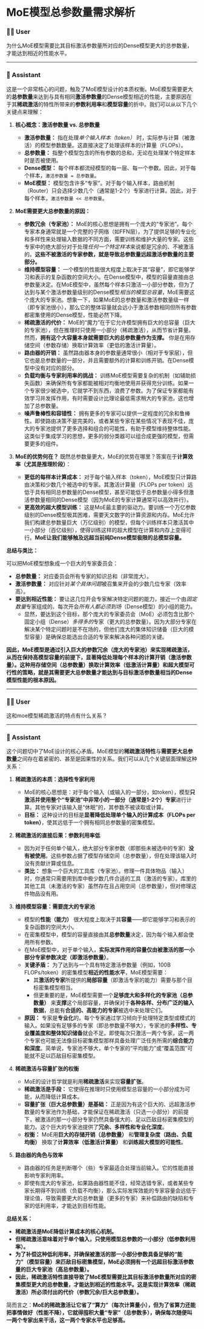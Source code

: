 # MoE模型总参数量需求解析

### 🧑‍💻 User

为什么MoE模型需要比其目标激活参数量所对应的Dense模型更大的总参数量，才能达到相近的性能水平。

---

### 🤖 Assistant

这是一个非常核心的问题，触及了MoE模型设计的本质权衡。MoE模型需要更大的**总参数量**来达到与具有相同**激活参数量**的Dense模型相近的性能，主要原因在于其**稀疏激活**的特性所带来的**参数利用率**和**模型容量**的折中。我们可以从以下几个关键点来理解：

1.  **核心概念：激活参数量 vs. 总参数量**
    *   **激活参数量：** 指在处理*单个输入样本（token）* 时，实际参与计算（被激活）的模型参数数量。这直接决定了处理该样本的计算量（FLOPs）。
    *   **总参数量：** 指整个模型包含的所有参数的总和，无论在处理某个特定样本时是否被使用。
    *   **Dense模型：** 每个样本都流经模型的每一层、每一个参数。因此，对于每个样本，`激活参数量 = 总参数量`。
    *   **MoE模型：** 模型包含许多“专家”。对于每个输入样本，路由机制（Router）只会选择少数几个（通常是1-2个）专家进行计算。因此，对于每个样本，`激活参数量 << 总参数量`。

2.  **MoE需要更大总参数量的原因：**
    *   **参数冗余（专家池）：** MoE的核心思想是拥有一个庞大的“专家池”。每个专家本身通常就是一个完整的子网络（如FFN层）。为了提供足够的专业化和多样性来处理输入数据的不同方面，需要训练和维护大量的专家。这些专家中的绝大部分对于处理*任何一个特定样本*来说都是冗余的、不被激活的。**这些不被激活的专家参数，就是导致总参数量远超激活参数量的主要部分。**
    *   **维持模型容量：** 一个模型的性能很大程度上取决于其“容量”，即它能够学习和表示的复杂函数的空间大小。在Dense模型中，模型的容量直接由总参数量决定。在MoE模型中，虽然每个样本只激活一小部分参数，但为了达到与某个激活参数量级别的Dense模型*相当的模型总容量*，MoE需要这个庞大的专家池。想象一下，如果MoE的总参数量和激活参数量级一样（即专家池很小），那么它的整体容量就会远小于激活参数相同但所有参数都密集使用的Dense模型，性能必然下降。
    *   **稀疏激活的代价：** MoE的“魔力”在于它允许模型拥有巨大的总容量（巨大的专家池），但在推理时只使用一小部分（稀疏激活），从而节省计算量。然而，**拥有这个大容量本身就需要巨大的总参数量作为支撑。** 你是在用存储空间（参数存储）换取计算效率（更低的激活计算量）。
    *   **路由器的开销：** 虽然路由器本身的参数量通常很小（相对于专家层），但它也是总参数量的一部分，并且需要额外的计算和训练开销。在Dense模型中没有对应的部分。
    *   **负载均衡与专家利用率的挑战：** 训练MoE模型需要复杂的机制（如辅助损失函数）来确保所有专家都能被相对均衡地使用并获得充分训练。如果一个专家很少被选中，它就学不到东西，浪费了参数。为了保证专家都能有效学习并发挥作用，有时需要设计比理论最低需求稍大的专家池，这也增加了总参数量。
    *   **噪声鲁棒性和容错性：** 拥有更多的专家可以提供一定程度的冗余和鲁棒性。即使路由决策不是完美的，或者某些专家在某些情况下表现不佳，庞大的专家池提供了更多选择和组合的可能性，有助于模型维持整体性能。这类似于集成学习的思想，更多的弱分类器可以组合成更强的模型，但需要更多的组件。

3.  **MoE的优势何在？**
    既然总参数量更大，MoE的优势在哪里？答案在于**计算效率（尤其是推理阶段）**：
    *   **更低的每样本计算成本：** 对于每个输入样本（token），MoE模型只计算路由决策和少数几个被选中的专家。其激活计算量（FLOPs per token）远低于具有相同总参数量的Dense模型，甚至可能低于总参数量小得多但激活参数量相同的Dense模型（因为MoE的专家计算通常可以高效并行）。
    *   **更高效的超大模型训练：** 这是MoE最主要的驱动力。要训练一个万亿参数级别的Dense模型极其困难，需要天文数字的计算资源和内存。MoE允许我们构建总参数量巨大（万亿级别）的模型，但每个训练样本只激活其中一小部分（百亿级别），使得训练这样的超大模型在计算和内存上变得可行。**MoE让我们能够触及远超当前纯Dense模型极限的总模型容量。**

**总结与类比：**

可以把MoE模型想象成一个巨大的专家委员会：
*   **总参数量：** 对应委员会所有专家的知识总和（非常庞大）。
*   **激活参数量：** 对应针对*某个具体问题*被召集来开会的少数几位专家（效率高）。
*   **要达到相近性能：** 要让这几位开会专家解决特定问题的能力，接近一个由*固定数量*专家组成的、每次开会*所有人都必须到场*（Dense模型）的小组的能力。
    *   显然，要达到这个目标，那个庞大的专家委员会（MoE）必须包含比那个固定小组（Dense）*多得多的*专家（更大的总参数量）。因为大部分专家在解决某个特定问题时是不在场的，但他们庞大的集体知识储备（巨大的模型容量）是确保总能选出合适的专家来解决各种问题的关键。

**因此，MoE模型是通过引入巨大的参数冗余（庞大的专家池）来实现稀疏激活，从而在保持高模型容量的前提下，显著降低处理每个样本的计算开销（激活参数量）。这种用存储空间（总参数量）换取计算效率（低激活计算量）和超大模型可行性的策略，就是其需要更大总参数量才能达到与目标激活参数量相当的Dense模型性能的根本原因。**

---

### 🧑‍💻 User

这和moe模型稀疏激活的特点有什么关系？

---

### 🤖 Assistant

这个问题切中了MoE设计的核心矛盾。MoE模型的**稀疏激活特性**与**需要更大总参数量**之间存在着紧密的、甚至是因果性的关系。我们可以从几个关键层面理解这种关系：

1.  **稀疏激活的本质：选择性专家利用**
    *   MoE的核心思想是：对于每个输入（或输入的一部分，如token），模型**只激活并使用整个“专家池”中非常小的一部分（通常是1-2个）专家**进行计算。其他专家对该输入是“休眠”的，其参数不被读取或计算。
    *   **目标：** 这种设计的目标是**显著降低处理单个输入的计算成本（FLOPs per token）**，使其远低于一个拥有相同总参数量的密集模型。

2.  **稀疏激活的直接后果：参数利用率低**
    *   因为对于任何单个输入，绝大部分专家参数（即那些未被选中的专家）**没有被使用**。这些参数占据了模型存储空间（总参数量），但在处理该输入时没有贡献计算或信息。
    *   **类比：** 想象一个巨大的工具库（专家池）。修理一件具体物品（输入）时，你通常只需要用到库中极少数几件合适的工具（激活的专家）。库里的其他工具（未激活的专家）虽然存在且占用空间（总参数量），但对修理这件物品没有用。

3.  **维持模型容量：需要庞大的专家池**
    *   模型的**性能（能力）** 很大程度上取决于其**容量**——即它能够学习和表示的复杂函数的空间大小。
    *   在密集模型中，模型的容量直接由其**总参数量**决定，因为每个输入都会使用所有参数。
    *   在MoE模型中，对于单个输入，**实际发挥作用的容量仅由被激活的那一小部分专家参数决定（即激活参数量）**。
    *   **关键矛盾：** 为了达到与一个具有特定激活参数量（例如，100B FLOPs/token）的密集模型**相近的性能水平**，MoE模型需要：
        *   其**激活的专家**所提供的**局部容量**（即激活专家的能力）需要与那个目标密集模型相当。
        *   但更重要的是，MoE模型需要一个**足够庞大和多样化的专家池（总参数量）** 来**支撑**这个局部容量，并确保对于**各种各样、分布广泛的输入数据**，总能有**合适的、高能力的专家**被选中来处理它们。
    *   **原因：** 专家是**专业化**的。每个专家通过学习倾向于处理特定类型或模式的输入。如果没有足够多的专家（即总参数量不够大），专家池的**多样性、专业覆盖度和整体知识储备**就会不足。即使每次只激活一两个专家，这一两个专家也可能无法像目标密集模型那样具备处理广泛任务所需的**综合能力和深度**。简单说，专家池不够大，单个专家的“平均能力”或“覆盖范围”可能就不足以匹敌目标密集模型。

4.  **稀疏激活与容量扩张的权衡**
    *   MoE的设计哲学就是利用**稀疏激活**来实现**容量扩张**。
    *   **稀疏激活是手段：** 它使得在推理时只使用模型总容量的一小部分成为可能，从而降低计算成本。
    *   **容量扩张（巨大总参数量）是基础：** 正是因为有这个巨大的、远超激活参数量的专家池作为基础，才能保证在稀疏激活（只选一小部分）的前提下，被激活的那一小部分专家仍然具备强大的、足以匹敌目标密集模型的能力。这个巨大的专家池提供了**冗余、多样性和专业化深度**。
    *   **权衡：** MoE用**巨大的存储开销（总参数量）** 和**管理复杂度（路由、负载均衡）** 换取了**计算效率（低激活计算量）** 和**训练超大模型的可能性**。

5.  **路由器的角色与效率**
    *   路由器的任务是判断哪个（些）专家最适合处理当前输入。它的性能直接影响专家利用率。
    *   即使有庞大的专家池，如果路由器性能不佳，经常选错专家，或者某些专家长期得不到训练（负载不均衡），那么实际发挥效能的专家容量会远低于理论值，导致需要更大的总参数量（更多的专家）来补偿路由的缺陷和专家的低利用率，才能达到目标性能。

**总结关系：**

*   **稀疏激活是MoE降低计算成本的核心机制。**
*   **但稀疏激活意味着对于单个输入，只使用模型总参数的一小部分（低参数利用率）。**
*   **为了补偿这种低利用率，并确保被激活的那一小部分参数具备足够的“能力”（模型容量）来匹敌目标密集模型，MoE必须拥有一个远超目标激活参数量的巨大专家池（高总参数量）。**
*   **因此，稀疏激活特性直接导致了MoE模型需要比其目标激活参数量所对应的密集模型更大的总参数量，才能达到相近的性能水平。这是实现计算效率（稀疏激活）所必须付出的代价（参数冗余/巨大总参数量）。**

简而言之：**MoE的稀疏激活让它省了“算力”（每次计算量小），但为了省算力还能把事情做好（性能不降），它就得囤积大量“专家”（总参数多），确保每次随便叫一两个专家出来干活，这一两个专家水平也足够高。**